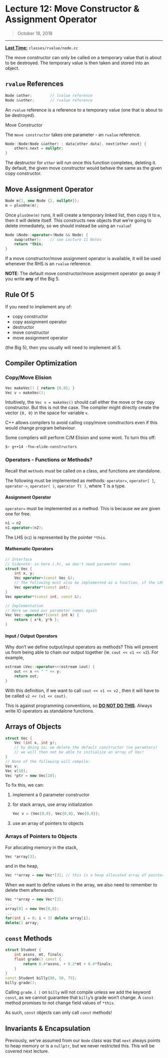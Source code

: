 # Lecture 12: Move Constructor & Assignment Operator

> October 18, 2018

---

**<u>Last Time:</u>** `classes/rvalue/node.cc`

The move constructor can only be called on a temporary value that is about to be destroyed. The temporary value is then taken and stored into an object.

## `rvalue` References

```c++
Node &other;		// lvalue reference
Node &&other;		// rvalue reference
```

An 	`rvalue` reference is a reference to a temporary value (one that is about to be destroyed).

Move Constructor

The `move constructor` takes one parameter - an `rvalue` reference. 

```c++
Node::Node(Node &&other) : data{other.data}, next{other.next} {
    others.next = nullptr;
}
```

The destructor for `other` will run once this function completes, deleting it. By default, the given move constructor would behave the same as the given copy constructor.

## Move Assignment Operator

```c++
Node m{1, new Node {2, nullptr}};
m = plusOne(m);
```

Once `plusOne(m)` runs, it will create a temporary linked list, then copy it to `m`, then it will delete itself. This constructs new objects that we’re going to delete immediately, so we should instead be using an `rvalue`!

```c++
Node &Node::operator=(Node && Node) {
    swap(other); 	// see Lecture 11 Notes
    return *this;
}
```

If a move constructor/move assignment operator is available, it will be used whenever the RHS is an `rvalue` reference. 

**NOTE**: The default move constructor/move assignment operator go away if you write **any** of the Big 5.

## Rule Of 5

If you need to implement any of:

- copy constructor
- copy assignment operator
- destructor
- move constructor
- move assignment operator

(the Big 5), then you usually will need to implement all 5.

## Compiler Optimization

### Copy/Move Elision

```c++
Vec makeVec() { return {0,0}; }
Vec v = makeVec(); 
```

Intuitively, the `Vec v = makeVec()` should call either the move or the copy constructor. But this is not the case. The complier might directly create the vector `{0, 0}` in the space for variable `v`. 

C++ allows compilers to avoid calling copy/move constructors even if this would change program behaviour.

Some compilers will perform C/M Elision and some wont. To turn this off:

```bash
$> g++14 -fno-elide-constructors
```

### Operators - Functions or Methods?

Recall that `methods` must be called on a class, and functions are standalone.

The following must be implemented as methods: `operator=`, `operator[ ]`, `operator->`, `operator( )`, `operator T( )`, where T is a type.

#### Assignment Operator

`operator=` must be implemented as a method. This is because we are given one for free.

```c++
n1 = n2
n1.operator=(n2);
```

The LHS (`n1`) is represented by the pointer `*this`.

#### Mathematic Operators

```c++
// Interface
// Sidenote: in here (.h), we don't need parameter names
struct Vec {
    int x, y;
    Vec operator+(const Vec &); 
    // The following must also be implemented as a function, if the LHS is not a Vector
    Vec operator*(const int);
}
Vec operator*(const int, const &);
```

```c++
// Implementation
// Here we need our parameter names again
Vec Vec::operator*(const int k) {
    return { x*k, y*k };
}
```

#### Input / Output Operators

Why don’t we define output/input operators as methods? This will prevent us from being able to chain our output together (ie. `cout << v1 << v2`). For example,

```c++
ostream &Vec::operator<<(ostream &out) {
    out << x << " " << y;
    return out;
}
```

With this definition, if we want to call `cout << v1 << v2` , then it will have to be called `v2 << (v1 << cout)`.

This is against programming conventions, so **<u>DO NOT DO THIS</u>**. Always write IO operators as standalone functions.

## Arrays of Objects

```c++
struct Vec {
    Vec (int x, int y);
    // by doing so, we delete the default constructor (no paramters)
    // we will then not be able to initialize an array of Vec!
}
// None of the following will compile:
Vec v;
Vec v[10];
Vec *ptr = new Vec[10];
```

To fix this, we can:

1. implement a 0 parameter constructor

2. for stack arrays, use array initialization

   ```c++
   Vec v = {Vec{0,0}, Vec{0,0}, Vec{0,0}};
   ```

3. use an array of pointers to objects

### Arrays of Pointers to Objects

For allocating memory in the stack,

```c++
Vec *array[3];
```

and in the heap,

```c++
Vec **array = new Vec*[3]; // this is a heap allocated array of pointers to Vec objects
```

When we want to define values in the array, we also need to remember to delete them afterwards.

```c++
Vec **array = new Vec*[3];
...
array[0] = new Vec{0,0};
...
for(int i = 0; i < 3) delete array[i];
delete[] array;
```

## `const` Methods

```c++
struct Student {
    int assns, mt, finals;
    float grade() const {
        return 0.4*assns, + 0.2*mt + 0.4*finals;
    }
}
const Student billy{80, 50, 75};
billy.grade(); 
```

Calling `grade.( )` on `billy` will not compile unless we add the keyword `const`, as we cannot guarantee that `billy`’s grade won’t change. A `const` method promises to not change field values of `*this`.

As such, `const` objects can only call `const` methods!

## Invariants & Encapsulation

Previously, we’ve assumed from our `Node` class was that `next` always points to heap memory or is a `nullptr`, but we never restricted this. This will be covered next lecture.